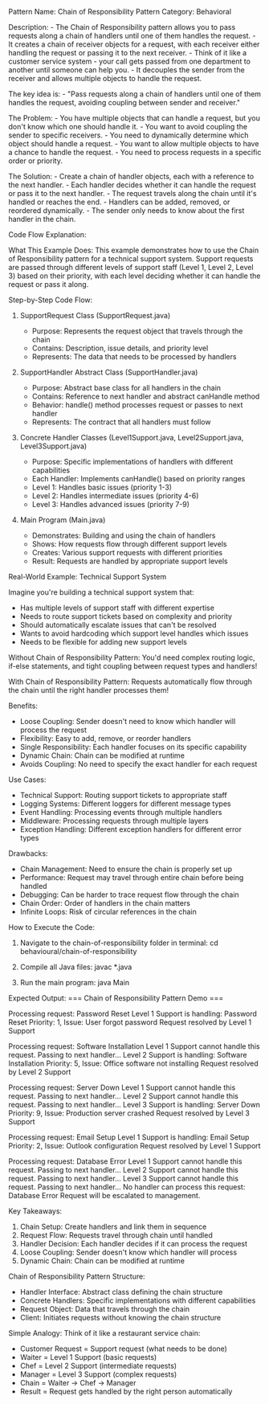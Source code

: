 Pattern Name: Chain of Responsibility
Pattern Category: Behavioral

Description:
    - The Chain of Responsibility pattern allows you to pass requests along a chain of handlers until one of them handles the request.
    - It creates a chain of receiver objects for a request, with each receiver either handling the request or passing it to the next receiver.
    - Think of it like a customer service system - your call gets passed from one department to another until someone can help you.
    - It decouples the sender from the receiver and allows multiple objects to handle the request.

The key idea is:
    - "Pass requests along a chain of handlers until one of them handles the request, avoiding coupling between sender and receiver."

The Problem:
    - You have multiple objects that can handle a request, but you don't know which one should handle it.
    - You want to avoid coupling the sender to specific receivers.
    - You need to dynamically determine which object should handle a request.
    - You want to allow multiple objects to have a chance to handle the request.
    - You need to process requests in a specific order or priority.

The Solution:
    - Create a chain of handler objects, each with a reference to the next handler.
    - Each handler decides whether it can handle the request or pass it to the next handler.
    - The request travels along the chain until it's handled or reaches the end.
    - Handlers can be added, removed, or reordered dynamically.
    - The sender only needs to know about the first handler in the chain.

Code Flow Explanation:

What This Example Does:
This example demonstrates how to use the Chain of Responsibility pattern for a technical support system. Support requests are passed through different levels of support staff (Level 1, Level 2, Level 3) based on their priority, with each level deciding whether it can handle the request or pass it along.

Step-by-Step Code Flow:

1. SupportRequest Class (SupportRequest.java)
   - Purpose: Represents the request object that travels through the chain
   - Contains: Description, issue details, and priority level
   - Represents: The data that needs to be processed by handlers

2. SupportHandler Abstract Class (SupportHandler.java)
   - Purpose: Abstract base class for all handlers in the chain
   - Contains: Reference to next handler and abstract canHandle method
   - Behavior: handle() method processes request or passes to next handler
   - Represents: The contract that all handlers must follow

3. Concrete Handler Classes (Level1Support.java, Level2Support.java, Level3Support.java)
   - Purpose: Specific implementations of handlers with different capabilities
   - Each Handler: Implements canHandle() based on priority ranges
   - Level 1: Handles basic issues (priority 1-3)
   - Level 2: Handles intermediate issues (priority 4-6)
   - Level 3: Handles advanced issues (priority 7-9)

4. Main Program (Main.java)
   - Demonstrates: Building and using the chain of handlers
   - Shows: How requests flow through different support levels
   - Creates: Various support requests with different priorities
   - Result: Requests are handled by appropriate support levels

Real-World Example: Technical Support System

Imagine you're building a technical support system that:
- Has multiple levels of support staff with different expertise
- Needs to route support tickets based on complexity and priority
- Should automatically escalate issues that can't be resolved
- Wants to avoid hardcoding which support level handles which issues
- Needs to be flexible for adding new support levels

Without Chain of Responsibility Pattern:
You'd need complex routing logic, if-else statements, and tight coupling between request types and handlers!

With Chain of Responsibility Pattern:
Requests automatically flow through the chain until the right handler processes them!

Benefits:
- Loose Coupling: Sender doesn't need to know which handler will process the request
- Flexibility: Easy to add, remove, or reorder handlers
- Single Responsibility: Each handler focuses on its specific capability
- Dynamic Chain: Chain can be modified at runtime
- Avoids Coupling: No need to specify the exact handler for each request

Use Cases:
- Technical Support: Routing support tickets to appropriate staff
- Logging Systems: Different loggers for different message types
- Event Handling: Processing events through multiple handlers
- Middleware: Processing requests through multiple layers
- Exception Handling: Different exception handlers for different error types

Drawbacks:
- Chain Management: Need to ensure the chain is properly set up
- Performance: Request may travel through entire chain before being handled
- Debugging: Can be harder to trace request flow through the chain
- Chain Order: Order of handlers in the chain matters
- Infinite Loops: Risk of circular references in the chain

How to Execute the Code:
1. Navigate to the chain-of-responsibility folder in terminal:
   cd behavioural/chain-of-responsibility

2. Compile all Java files:
   javac *.java

3. Run the main program:
   java Main

Expected Output:
=== Chain of Responsibility Pattern Demo ===

Processing request: Password Reset
Level 1 Support is handling: Password Reset
Priority: 1, Issue: User forgot password
Request resolved by Level 1 Support

Processing request: Software Installation
Level 1 Support cannot handle this request. Passing to next handler...
Level 2 Support is handling: Software Installation
Priority: 5, Issue: Office software not installing
Request resolved by Level 2 Support

Processing request: Server Down
Level 1 Support cannot handle this request. Passing to next handler...
Level 2 Support cannot handle this request. Passing to next handler...
Level 3 Support is handling: Server Down
Priority: 9, Issue: Production server crashed
Request resolved by Level 3 Support

Processing request: Email Setup
Level 1 Support is handling: Email Setup
Priority: 2, Issue: Outlook configuration
Request resolved by Level 1 Support

Processing request: Database Error
Level 1 Support cannot handle this request. Passing to next handler...
Level 2 Support cannot handle this request. Passing to next handler...
Level 3 Support cannot handle this request. Passing to next handler...
No handler can process this request: Database Error
Request will be escalated to management.

Key Takeaways:
1. Chain Setup: Create handlers and link them in sequence
2. Request Flow: Requests travel through chain until handled
3. Handler Decision: Each handler decides if it can process the request
4. Loose Coupling: Sender doesn't know which handler will process
5. Dynamic Chain: Chain can be modified at runtime

Chain of Responsibility Pattern Structure:
- Handler Interface: Abstract class defining the chain structure
- Concrete Handlers: Specific implementations with different capabilities
- Request Object: Data that travels through the chain
- Client: Initiates requests without knowing the chain structure

Simple Analogy:
Think of it like a restaurant service chain:
- Customer Request = Support request (what needs to be done)
- Waiter = Level 1 Support (basic requests)
- Chef = Level 2 Support (intermediate requests)
- Manager = Level 3 Support (complex requests)
- Chain = Waiter -> Chef -> Manager
- Result = Request gets handled by the right person automatically

